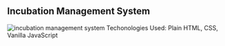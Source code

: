 ## Incubation Management System
![incubation management system](https://github.com/nafisreza/incubation-management-system/assets/68966649/7156a322-fbbb-4b65-899f-ecd09d8f6aa3)
Techonologies Used: Plain HTML, CSS, Vanilla JavaScript
